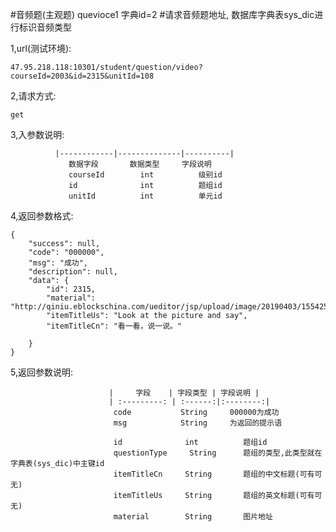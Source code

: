 #音频题(主观题)  quevioce1 字典id=2
#请求音频题地址, 数据库字典表sys_dic进行标识音频类型

1,url(测试环境): 

    47.95.218.118:10301/student/question/video?courseId=2003&id=2315&unitId=108
    
2,请求方式: 

    get
    
3,入参数说明:

              |------------|--------------|----------|
                 数据字段       数据类型     字段说明
                 courseId        int          级别id
                 id              int          题组id
                 unitId          int          单元id
4,返回参数格式:
```
{
    "success": null,
    "code": "000000",
    "msg": "成功",
    "description": null,
    "data": {
        "id": 2315,
        "material": "http://qiniu.eblockschina.com/ueditor/jsp/upload/image/20190403/1554259491856046299.jpg",
        "itemTitleUs": "Look at the picture and say",
        "itemTitleCn": "看一看，说一说。"
      
    }
}
```
5,返回参数说明:

                          |     字段    | 字段类型 | 字段说明 |
                          | :---------: | :------:|:--------:|
                           code           String     000000为成功
                           msg            String     为返回的提示语
                           
                           id              int          题组id
                           questionType     String      题组的类型,此类型就在字典表(sys_dic)中主键id
                           itemTitleCn     String       题组的中文标题(可有可无)
                           itemTitleUs     String       题组的英文标题(可有可无)
                           material        String       图片地址
